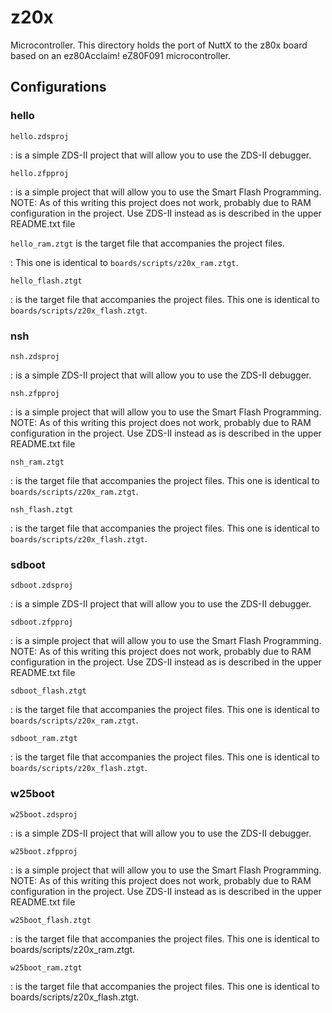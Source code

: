 z20x
====

Microcontroller. This directory holds the port of NuttX to the z80x
board based on an ez80Acclaim! eZ80F091 microcontroller.

Configurations
--------------

### hello

`hello.zdsproj`

:   is a simple ZDS-II project that will allow you to use the ZDS-II
    debugger.

`hello.zfpproj`

:   is a simple project that will allow you to use the Smart Flash
    Programming. NOTE: As of this writing this project does not work,
    probably due to RAM configuration in the project. Use ZDS-II instead
    as is described in the upper README.txt file

`hello_ram.ztgt` is the target file that accompanies the project files.

:   This one is identical to `boards/scripts/z20x_ram.ztgt`.

`hello_flash.ztgt`

:   is the target file that accompanies the project files. This one is
    identical to `boards/scripts/z20x_flash.ztgt`.

### nsh

`nsh.zdsproj`

:   is a simple ZDS-II project that will allow you to use the ZDS-II
    debugger.

`nsh.zfpproj`

:   is a simple project that will allow you to use the Smart Flash
    Programming. NOTE: As of this writing this project does not work,
    probably due to RAM configuration in the project. Use ZDS-II instead
    as is described in the upper README.txt file

`nsh_ram.ztgt`

:   is the target file that accompanies the project files. This one is
    identical to `boards/scripts/z20x_ram.ztgt`.

`nsh_flash.ztgt`

:   is the target file that accompanies the project files. This one is
    identical to `boards/scripts/z20x_flash.ztgt`.

### sdboot

`sdboot.zdsproj`

:   is a simple ZDS-II project that will allow you to use the ZDS-II
    debugger.

`sdboot.zfpproj`

:   is a simple project that will allow you to use the Smart Flash
    Programming. NOTE: As of this writing this project does not work,
    probably due to RAM configuration in the project. Use ZDS-II instead
    as is described in the upper README.txt file

`sdboot_flash.ztgt`

:   is the target file that accompanies the project files. This one is
    identical to `boards/scripts/z20x_ram.ztgt`.

`sdboot_ram.ztgt`

:   is the target file that accompanies the project files. This one is
    identical to `boards/scripts/z20x_flash.ztgt`.

### w25boot

`w25boot.zdsproj`

:   is a simple ZDS-II project that will allow you to use the ZDS-II
    debugger.

`w25boot.zfpproj`

:   is a simple project that will allow you to use the Smart Flash
    Programming. NOTE: As of this writing this project does not work,
    probably due to RAM configuration in the project. Use ZDS-II instead
    as is described in the upper README.txt file

`w25boot_flash.ztgt`

:   is the target file that accompanies the project files. This one is
    identical to boards/scripts/z20x\_ram.ztgt.

`w25boot_ram.ztgt`

:   is the target file that accompanies the project files. This one is
    identical to boards/scripts/z20x\_flash.ztgt.
